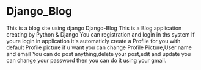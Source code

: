 # Django_Blog
This is a blog site using django
Django-Blog This is a Blog application creating by Python & Django 
You can registration and login in ths system
If youre login in application it's automaticly create a Profile for you with default Profile picture
if u want you can change Profile Picture,User name and email You can do post anything,delete your post,edit and update
you can change your password then you can do it using your gmail.
